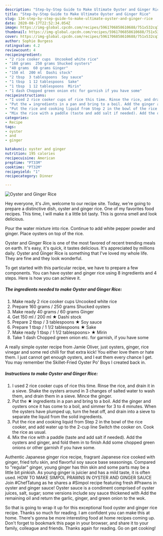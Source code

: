 ```yaml
---
description: "Step-by-Step Guide to Make Ultimate Oyster and Ginger Rice"
title: "Step-by-Step Guide to Make Ultimate Oyster and Ginger Rice"
slug: 134-step-by-step-guide-to-make-ultimate-oyster-and-ginger-rice
date: 2020-08-17T22:52:34.054Z
image: https://img-global.cpcdn.com/recipes/5961706858610688/751x532cq70/oyster-and-ginger-rice-recipe-main-photo.jpg
thumbnail: https://img-global.cpcdn.com/recipes/5961706858610688/751x532cq70/oyster-and-ginger-rice-recipe-main-photo.jpg
cover: https://img-global.cpcdn.com/recipes/5961706858610688/751x532cq70/oyster-and-ginger-rice-recipe-main-photo.jpg
author: Sophie Burgess
ratingvalue: 4.2
reviewcount: 4
recipeingredient:
- "2 rice cooker cups  Uncooked white rice"
- "160 grams  250 grams Shucked oysters"
- "40 grams  60 grams Ginger"
- "150 ml  200 ml  Dashi stock"
- "2 tbsp  3 tablespoons  Soy sauce"
- "1 tbsp  1 12 tablespoons  Sake"
- "1 tbsp  1 12 tablespoons  Mirin"
- "1 dash Chopped green onion etc for garnish if you have some"
recipeinstructions:
- "I used 2 rice cooker cups of rice this time. Rinse the rice, and drain it in a sieve. Shake the oysters around in 3 changes of salted water to wash them, and drain them in a sieve. Mince the ginger."
- "Put the ★ ingredients in a pan and bring to a boil. Add the ginger and oysters once it has come to a boil, and simmer for 3 to 4 minutes. When the oysters have plumped up, turn the heat off, and drain into a sieve to separate the liquid from the solid ingredients."
- "Put the rice and cooking liquid from Step 2 in the bowl of the rice cooker, and add water up to the 2-cup line Switch the cooker on. Cook the rice as usual."
- "Mix the rice with a paddle (taste and add salt if needed). Add the oysters and ginger, and fold them in to finish Add some chopped green onions or other garnish if you have some."
categories:
- Recipe
tags:
- oyster
- and
- ginger

katakunci: oyster and ginger 
nutrition: 195 calories
recipecuisine: American
preptime: "PT33M"
cooktime: "PT32M"
recipeyield: "1"
recipecategory: Dinner

---
```



![Oyster and Ginger Rice](https://img-global.cpcdn.com/recipes/5961706858610688/751x532cq70/oyster-and-ginger-rice-recipe-main-photo.jpg)

Hey everyone, it's Jim, welcome to our recipe site. Today, we're going to prepare a distinctive dish, oyster and ginger rice. One of my favorites food recipes. This time, I will make it a little bit tasty. This is gonna smell and look delicious.

Pour the water mixture into rice. Continue to add white pepper powder and ginger. Place oysters on top of the rice.

Oyster and Ginger Rice is one of the most favored of recent trending meals on earth. It's easy, it's quick, it tastes delicious. It's appreciated by millions daily. Oyster and Ginger Rice is something that I've loved my whole life. They are fine and they look wonderful.


To get started with this particular recipe, we have to prepare a few components. You can have oyster and ginger rice using 8 ingredients and 4 steps. Here is how you can achieve it.

<!--inarticleads1-->

##### The ingredients needed to make Oyster and Ginger Rice:

1. Make ready 2 rice cooker cups  Uncooked white rice
1. Prepare 160 grams / 250 grams Shucked oysters
1. Make ready 40 grams / 60 grams Ginger
1. Get 150 ml / 200 ml ★ Dashi stock
1. Prepare 2 tbsp / 3 tablespoons ★ Soy sauce
1. Prepare 1 tbsp / 1 1/2 tablespoons ★ Sake
1. Make ready 1 tbsp / 1 1/2 tablespoons&gt; ★ Mirin
1. Take 1 dash Chopped green onion etc. for garnish, if you have some


A really simple oyster recipe from Jamie Oliver, just oysters, ginger, rice vinegar and some red chilli for that extra kick! You either love them or hate them. I just cannot get enough oysters, and I eat them every chance I get. You may remember the Skillet-Fried Oyster Po&#39; Boys I created back in. 

<!--inarticleads2-->

##### Instructions to make Oyster and Ginger Rice:

1. I used 2 rice cooker cups of rice this time. Rinse the rice, and drain it in a sieve. Shake the oysters around in 3 changes of salted water to wash them, and drain them in a sieve. Mince the ginger.
1. Put the ★ ingredients in a pan and bring to a boil. Add the ginger and oysters once it has come to a boil, and simmer for 3 to 4 minutes. When the oysters have plumped up, turn the heat off, and drain into a sieve to separate the liquid from the solid ingredients.
1. Put the rice and cooking liquid from Step 2 in the bowl of the rice cooker, and add water up to the 2-cup line Switch the cooker on. Cook the rice as usual.
1. Mix the rice with a paddle (taste and add salt if needed). Add the oysters and ginger, and fold them in to finish Add some chopped green onions or other garnish if you have some.


Authentic Japanese ginger rice recipe, fragrant Japanese rice cooked with ginger, fried tofu skin, and flavorful soy sauce base seasonings. Compared to &#34;regular&#34; ginger, young ginger has thin skin and some parts may be a little bit pinkish. As young ginger is juicier and has a mild taste, it is often used. HOW TO MAKE SIMPOL PRAWNS IN OYSTER AND GINGER SAUCE Join #ChefTatung as he shares a #Simpol recipe featuring fresh #Prawns in oyster and ginger sauce! Oyster sauce is a condiment comprised of oyster juices, salt, sugar; some versions include soy sauce thickened with Add the remaining oil and return the garlic, ginger, and green onion to the wok. 

So that is going to wrap it up for this exceptional food oyster and ginger rice recipe. Thanks so much for reading. I am confident you can make this at home. There's gonna be more interesting food at home recipes coming up. Don't forget to bookmark this page in your browser, and share it to your family, colleague and friends. Thanks again for reading. Go on get cooking!
